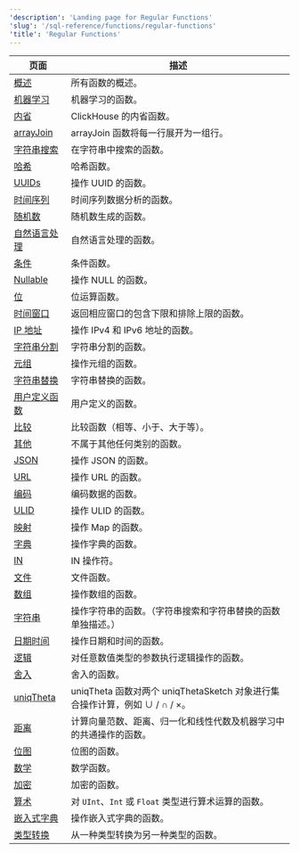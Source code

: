```yaml
---
'description': 'Landing page for Regular Functions'
'slug': '/sql-reference/functions/regular-functions'
'title': 'Regular Functions'
---
```




| 页面                                              | 描述                                                                                                                         |
|--------------------------------------------------|----------------------------------------------------------------------------------------------------------------------------|
| [概述](/sql-reference/functions/overview)        | 所有函数的概述。                                                                                                            |
| [机器学习](/sql-reference/functions/machine-learning-functions) | 机器学习的函数。                                                                                                          |
| [内省](/sql-reference/functions/introspection)  | ClickHouse 的内省函数。                                                                                                    |
| [arrayJoin](/sql-reference/functions/array-join) | arrayJoin 函数将每一行展开为一组行。                                                                                      |
| [字符串搜索](/sql-reference/functions/string-search-functions) | 在字符串中搜索的函数。                                                                                                   |
| [哈希](/sql-reference/functions/hash-functions)  | 哈希函数。                                                                                                                |
| [UUIDs](/sql-reference/functions/uuid-functions) | 操作 UUID 的函数。                                                                                                        |
| [时间序列](/sql-reference/functions/time-series-functions) | 时间序列数据分析的函数。                                                                                                |
| [随机数](/sql-reference/functions/random-functions) | 随机数生成的函数。                                                                                                        |
| [自然语言处理](/sql-reference/functions/nlp-functions) | 自然语言处理的函数。                                                                                                     |
| [条件](/sql-reference/functions/conditional-functions) | 条件函数。                                                                                                              |
| [Nullable](/sql-reference/functions/functions-for-nulls) | 操作 NULL 的函数。                                                                                                       |
| [位](/sql-reference/functions/bit-functions)    | 位运算函数。                                                                                                            |
| [时间窗口](/sql-reference/functions/time-window-functions) | 返回相应窗口的包含下限和排除上限的函数。                                                                                 |
| [IP 地址](/sql-reference/functions/ip-address-functions) | 操作 IPv4 和 IPv6 地址的函数。                                                                                          |
| [字符串分割](/sql-reference/functions/splitting-merging-functions) | 字符串分割的函数。                                                                                                       |
| [元组](/sql-reference/functions/tuple-functions) | 操作元组的函数。                                                                                                         |
| [字符串替换](/sql-reference/functions/string-replace-functions) | 字符串替换的函数。                                                                                                       |
| [用户定义函数](/sql-reference/functions/udf)   | 用户定义的函数。                                                                                                         |
| [比较](/sql-reference/functions/comparison-functions) | 比较函数（相等、小于、大于等）。                                                                                           |
| [其他](/sql-reference/functions/other-functions) | 不属于其他任何类别的函数。                                                                                                |
| [JSON](/sql-reference/functions/json-functions)  | 操作 JSON 的函数。                                                                                                       |
| [URL](/sql-reference/functions/url-functions)    | 操作 URL 的函数。                                                                                                        |
| [编码](/sql-reference/functions/encoding-functions) | 编码数据的函数。                                                                                                         |
| [ULID](/sql-reference/functions/ulid-functions)  | 操作 ULID 的函数。                                                                                                       |
| [映射](/sql-reference/functions/tuple-map-functions) | 操作 Map 的函数。                                                                                                        |
| [字典](/sql-reference/functions/ext-dict-functions) | 操作字典的函数。                                                                                                          |
| [IN](/sql-reference/functions/in-functions)      | IN 操作符。                                                                                                             |
| [文件](/sql-reference/functions/files)          | 文件函数。                                                                                                               |
| [数组](/sql-reference/functions/array-functions) | 操作数组的函数。                                                                                                         |
| [字符串](/sql-reference/functions/string-functions) | 操作字符串的函数。（字符串搜索和字符串替换的函数单独描述。）                                                        |
| [日期时间](/sql-reference/functions/date-time-functions) | 操作日期和时间的函数。                                                                                                   |
| [逻辑](/sql-reference/functions/logical-functions) | 对任意数值类型的参数执行逻辑操作的函数。                                                                                  |
| [舍入](/sql-reference/functions/rounding-functions) | 舍入的函数。                                                                                                           |
| [uniqTheta](/sql-reference/functions/uniqtheta-functions) | uniqTheta 函数对两个 uniqThetaSketch 对象进行集合操作计算，例如 ∪ / ∩ / ×。                                             |
| [距离](/sql-reference/functions/distance-functions) | 计算向量范数、距离、归一化和线性代数及机器学习中的共通操作的函数。                                                      |
| [位图](/sql-reference/functions/bitmap-functions) | 位图的函数。                                                                                                            |
| [数学](/sql-reference/functions/math-functions)  | 数学函数。                                                                                                               |
| [加密](/sql-reference/functions/encryption-functions) | 加密的函数。                                                                                                             |
| [算术](/sql-reference/functions/arithmetic-functions) | 对 `UInt`、`Int` 或 `Float` 类型进行算术运算的函数。                                   |
| [嵌入式字典](/sql-reference/functions/ym-dict-functions) | 操作嵌入式字典的函数。                                                                                                |
| [类型转换](/sql-reference/functions/type-conversion-functions) | 从一种类型转换为另一种类型的函数。                                                                                                                                                        |
